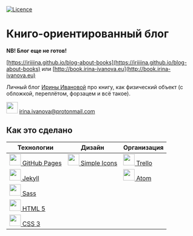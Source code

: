 [![Licence](https://img.shields.io/badge/License-Apache%202.0-blue.svg)](LICENSE)

# Книго-ориентированный блог

**NB! Блог еще не готов!**

[https://iriiiina.github.io/blog-about-books](https://iriiiina.github.io/blog-about-books) или [http://book.irina-ivanova.eu](http://book.irina-ivanova.eu)

Личный блог [Ирины Ивановой](https://irina-ivanova.gitlab.io) про книгу, как физический объект (с обложкой, переплётом, форзацем и всё такое).

<img src="https://simpleicons.org/icons/protonmail.svg" width="30"> [irina.ivanova@protonmail.com](mailto:irina.ivanova@protonmail.com)

## Как это сделано

| **Технологии** | **Дизайн** | **Организация** |
| -------------- | ---------- | --------------- |
| [<img src="https://simpleicons.org/icons/github.svg" width="30"> GitHub Pages](https://pages.github.com) | [<img src="https://simpleicons.org/icons/simpleicons.svg" width="30"> Simple Icons](https://simpleicons.org) | [<img src="https://simpleicons.org/icons/trello.svg" width="30"> Trello](https://trello.com) |
| [<img src="https://simpleicons.org/icons/jekyll.svg" width="30"> Jekyll](https://jekyllrb.com) | | [<img src="https://simpleicons.org/icons/atom.svg" width="30"> Atom](https://atom.io) |
| [<img src="https://simpleicons.org/icons/sass.svg" width="30"> Sass](http://sass-lang.com) | | |
| [<img src="https://simpleicons.org/icons/html5.svg" width="30"> HTML 5](https://www.w3.org/TR/html5/) | | |
| [<img src="https://simpleicons.org/icons/css3.svg" width="30"> CSS 3](https://www.w3schools.com/css/css3_intro.asp) | | |
